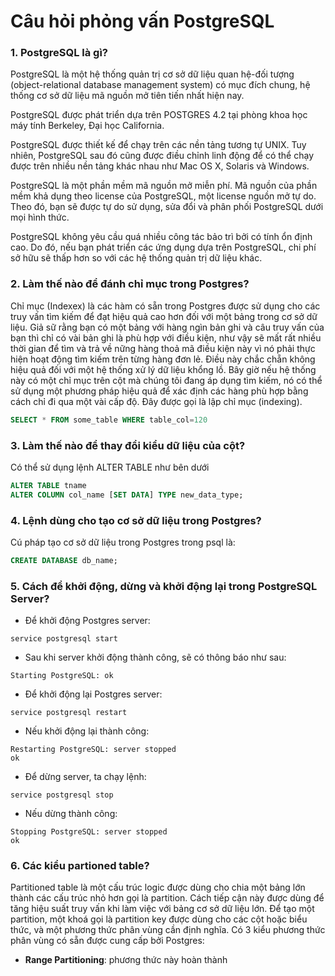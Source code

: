 # Câu hỏi phỏng vấn PostgreSQL

### 1. PostgreSQL là gì?

PostgreSQL là một hệ thống quản trị cơ sở dữ liệu quan hệ-đối tượng (object-relational database management system) có mục đích chung, hệ thống cơ sở dữ liệu mã nguồn mở tiên tiến nhất hiện nay.

PostgreSQL được phát triển dựa trên POSTGRES 4.2 tại phòng khoa học máy tính Berkeley, Đại học California.

PostgreSQL được thiết kế để chạy trên các nền tảng tương tự UNIX. Tuy nhiên, PostgreSQL sau đó cũng được điều chỉnh linh động để có thể chạy được trên nhiều nền tảng khác nhau như Mac OS X, Solaris và Windows.

PostgreSQL là một phần mềm mã nguồn mở miễn phí. Mã nguồn của phần mềm khả dụng theo license của PostgreSQL, một license nguồn mở tự do. Theo đó, bạn sẽ được tự do sử dụng, sửa đổi và phân phối PostgreSQL dưới mọi hình thức.

PostgreSQL không yêu cầu quá nhiều công tác bảo trì bởi có tính ổn định cao. Do đó, nếu bạn phát triển các ứng dụng dựa trên PostgreSQL, chi phí sở hữu sẽ thấp hơn so với các hệ thống quản trị dữ liệu khác.

### 2. Làm thế nào để đánh chỉ mục trong Postgres?

Chỉ mục (Indexex) là các hàm có sẵn trong Postgres được sử dụng cho các truy vấn tìm kiếm để đạt hiệu quả cao hơn đối với một bảng trong cơ sở dữ liệu. Giả sữ rằng bạn có một bảng với hàng ngìn bản ghi và câu truy vấn của bạn thì chỉ có vài bản ghi là phù hợp với điều kiện, như vậy sẽ mất rất nhiều thời gian để tìm và trả về nững hàng thoả mã điều kiện này vì nó phải thực hiện hoạt động tìm kiếm trên từng hàng đơn lẻ. Điều này chắc chẵn không hiệu quả đối với một hệ thống xử lý dữ liệu khổng lồ. Bây giờ nếu hệ thống này có một chỉ mục trên cột mà chúng tôi đang áp dụng tìm kiếm, nó có thể sử dụng một phương pháp hiệu quả để xác định các hàng phù hợp bằng cách chỉ đi qua một vài cấp độ. Đây được gọi là lập chỉ mục (indexing).

```sql
SELECT * FROM some_table WHERE table_col=120
```

### 3. Làm thế nào để thay đổi kiểu dữ liệu của cột?

Có thể sử dụng lệnh ALTER TABLE như bên dưới

```sql
ALTER TABLE tname
ALTER COLUMN col_name [SET DATA] TYPE new_data_type;
```

### 4. Lệnh dùng cho tạo cơ sở dữ liệu trong Postgres?

Cú pháp tạo cơ sở dữ liệu trong Postgres trong psql là:

```sql
CREATE DATABASE db_name;
```

### 5. Cách để khởi động, dừng và khởi động lại trong PostgreSQL Server?

- Để khởi động Postgres server:

```text
service postgresql start
```

- Sau khi server khởi động thành công, sẽ có thông báo như sau:

```text
Starting PostgreSQL: ok
```

- Để khởi động lại Postgres server:

```text
service postgresql restart
```

- Nếu khởi động lại thành công:

```text
Restarting PostgreSQL: server stopped
ok
```

- Để dừng server, ta chạy lệnh:

```text
service postgresql stop
```

- Nếu dừng thành công:

```text
Stopping PostgreSQL: server stopped
ok
```

### 6. Các kiểu partioned table?

Partitioned table là một cấu trúc logic được dùng cho chia một bảng lớn thành các cấu trúc nhỏ hơn gọi là partition. Cách tiếp cận này được dùng để tăng hiệu suất truy vấn khi làm việc với bảng cơ sở dữ liệu lớn. Để tạo một partition, một khoá gọi là partition key được dùng cho các cột hoặc biểu thức, và một phương thức phân vùng cần định nghĩa. Có 3 kiểu phương thức phân vùng có sẵn được cung cấp bởi Postgres:
- **Range Partitioning**: phương thức này hoàn thành  